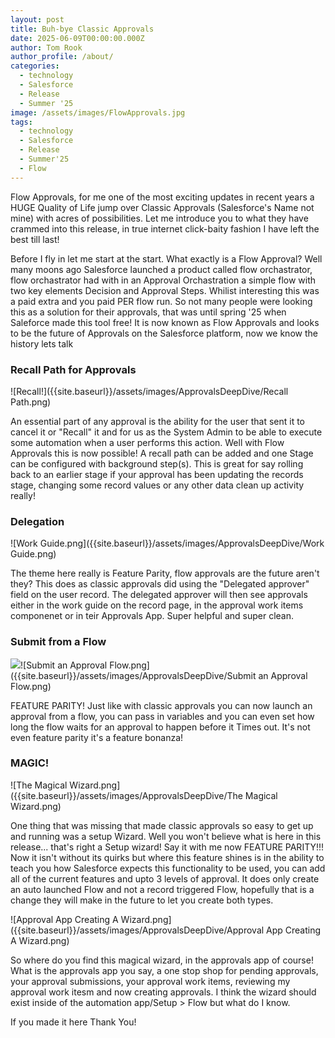 ```yaml
---
layout: post
title: Buh-bye Classic Approvals
date: 2025-06-09T00:00:00.000Z
author: Tom Rook
author_profile: /about/
categories:
  - technology
  - Salesforce
  - Release
  - Summer '25
image: /assets/images/FlowApprovals.jpg
tags:
  - technology
  - Salesforce
  - Release
  - Summer'25
  - Flow
---
```


Flow Approvals, for me one of the most exciting updates in recent years a HUGE Quality of Life jump over Classic Approvals (Salesforce's Name not mine) with acres of possibilities. Let me introduce you to what they have crammed into this release, in true internet click-baity fashion I have left the best till last!

Before I fly in let me start at the start. What exactly is a Flow Approval? Well many moons ago Salesforce launched a product called flow orchastrator, flow orchastrator had with in an Approval Orchastration a simple flow with two key elements Decision and Approval Steps. Whilist interesting this was a paid extra and you paid PER flow run. So not many people were looking this as a solution for their approvals, that was until spring '25 when Saleforce made this tool free! It is now known as Flow Approvals and looks to be the future of Approvals on the Salesforce platform, now we know the history lets talk 

### Recall Path for Approvals

![Recall!]({{site.baseurl}}/assets/images/ApprovalsDeepDive/Recall Path.png)

An essential part of any approval is the ability for the user that sent it to cancel it or "Recall" it and for us as the System Admin to be able to execute some automation when a user performs this action. Well with Flow Approvals this is now possible! A recall path can be added and one Stage can be configured with background step(s). This is great for say rolling back to an earlier stage if your approval has been updating the records stage, changing some record values or any other data clean up activity really!

### Delegation

![Work Guide.png]({{site.baseurl}}/assets/images/ApprovalsDeepDive/Work Guide.png)

The theme here really is Feature Parity, flow approvals are the future aren't they? This does as classic approvals did using the "Delegated approver" field on the user record. The delegated approver will then see approvals either in the work guide on the record page, in the approval work items componenet or in teir Approvals App. Super helpful and super clean.

### Submit from a Flow

![]({{site.baseurl}})![Submit an Approval Flow.png]({{site.baseurl}}/assets/images/ApprovalsDeepDive/Submit an Approval Flow.png)


FEATURE PARITY! Just like with classic approvals you can now launch an approval from a flow, you can pass in variables and you can even set how long the flow waits for an approval to happen before it Times out. It's not even feature parity it's a feature bonanza! 

### MAGIC!

![The Magical Wizard.png]({{site.baseurl}}/assets/images/ApprovalsDeepDive/The Magical Wizard.png)

One thing that was missing that made classic approvals so easy to get up and running was a setup Wizard. Well you won't believe what is here in this release... that's right a Setup wizard! Say it with me now FEATURE PARITY!!! Now it isn't without its quirks but where this feature shines is in the ability to teach you how Salesforce expects this functionality to be used, you can add all of the current features and upto 3 levels of approval. It does only create an auto launched Flow and not a record triggered Flow, hopefully that is a change they will make in the future to let you create both types. 

![Approval App Creating A Wizard.png]({{site.baseurl}}/assets/images/ApprovalsDeepDive/Approval App Creating A Wizard.png)

So where do you find this magical wizard, in the approvals app of course! What is the approvals app you say, a one stop shop for pending approvals, your approval submissions, your approval work items, reviewing my approval work itesm and now creating approvals. I think the wizard should exist inside of the automation app/Setup > Flow but what do I know.

If you made it here Thank You!

